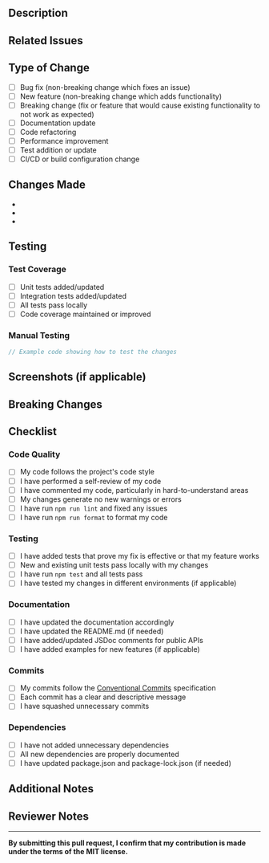 ## Description

<!-- Provide a clear and concise description of your changes -->

## Related Issues

<!-- Link to related issues using #issue_number -->
<!-- Example: Closes #123, Fixes #456 -->

## Type of Change

<!-- Mark the relevant option with an "x" -->

- [ ] Bug fix (non-breaking change which fixes an issue)
- [ ] New feature (non-breaking change which adds functionality)
- [ ] Breaking change (fix or feature that would cause existing functionality to not work as expected)
- [ ] Documentation update
- [ ] Code refactoring
- [ ] Performance improvement
- [ ] Test addition or update
- [ ] CI/CD or build configuration change

## Changes Made

<!-- List the specific changes you made -->

- 
- 
- 

## Testing

<!-- Describe the tests you ran and how to reproduce them -->

### Test Coverage

- [ ] Unit tests added/updated
- [ ] Integration tests added/updated
- [ ] All tests pass locally
- [ ] Code coverage maintained or improved

### Manual Testing

<!-- Describe any manual testing you performed -->

```typescript
// Example code showing how to test the changes
```

## Screenshots (if applicable)

<!-- Add screenshots to help explain your changes -->

## Breaking Changes

<!-- If this is a breaking change, describe the impact and migration path -->

## Checklist

<!-- Mark completed items with an "x" -->

### Code Quality

- [ ] My code follows the project's code style
- [ ] I have performed a self-review of my code
- [ ] I have commented my code, particularly in hard-to-understand areas
- [ ] My changes generate no new warnings or errors
- [ ] I have run `npm run lint` and fixed any issues
- [ ] I have run `npm run format` to format my code

### Testing

- [ ] I have added tests that prove my fix is effective or that my feature works
- [ ] New and existing unit tests pass locally with my changes
- [ ] I have run `npm test` and all tests pass
- [ ] I have tested my changes in different environments (if applicable)

### Documentation

- [ ] I have updated the documentation accordingly
- [ ] I have updated the README.md (if needed)
- [ ] I have added/updated JSDoc comments for public APIs
- [ ] I have added examples for new features (if applicable)

### Commits

- [ ] My commits follow the [Conventional Commits](https://www.conventionalcommits.org/) specification
- [ ] Each commit has a clear and descriptive message
- [ ] I have squashed unnecessary commits

### Dependencies

- [ ] I have not added unnecessary dependencies
- [ ] All new dependencies are properly documented
- [ ] I have updated package.json and package-lock.json (if needed)

## Additional Notes

<!-- Add any additional notes, context, or concerns here -->

## Reviewer Notes

<!-- Any specific areas you'd like reviewers to focus on? -->

---

**By submitting this pull request, I confirm that my contribution is made under the terms of the MIT license.**

